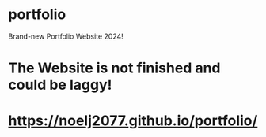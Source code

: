 # portfolio
Brand-new Portfolio Website 2024!
# The Website is not finished and could be laggy!
# https://noelj2077.github.io/portfolio/
